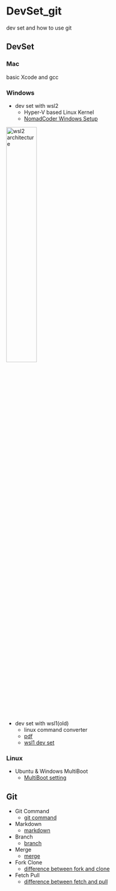 # DevSet_git
dev set and how to use git

## DevSet

### Mac
basic Xcode and gcc

### Windows
* dev set with wsl2
    + Hyper-V based Linux Kernel
    - [NomadCoder Windows Setup](https://nomadcoders.co/windows-setup-for-developers)

<img src="https://ww.namu.la/s/3beaa0f22bd71f50ba181666981f59a38a81c00cd059b38a5160d8ba58b59797cc7b1f213dd51bea5985247741b8b0eed208758d4a5ece1b944c2ef8e9555260bb833622e326bffdd960825e45ef79f337fdddd67e0767cc063fd668f165fb9b" width="40%" height="40%" title="wsl2" alt="wsl2 architecture"></img><br/>

* dev set with wsl1(old)
    + linux command converter
    - [pdf](https://github.com/DataStructure2022/DevSet_git/blob/main/src/%EC%9C%88%EB%8F%84%EC%9A%B0%20vscode%20%EC%BD%94%EB%94%A9%20%EC%84%B8%ED%8C%85.pdf)
    - [wsl1 dev set](https://www.youtube.com/watch?v=hC2Mqxidyvc&ab_channel=PoommelierPrograming)

### Linux
* Ubuntu & Windows MultiBoot 
    - [MultiBoot setting](https://www.youtube.com/watch?v=DF_TiZrwPAA&ab_channel=PoommelierPrograming)

## Git
* Git Command 
    - [git command](https://medium.com/@joongwon/git-git-%EB%AA%85%EB%A0%B9%EC%96%B4-%EC%A0%95%EB%A6%AC-c25b421ecdbd)
* Markdown 
    - [markdown](https://gist.github.com/ihoneymon/652be052a0727ad59601)
* Branch 
    - [branch](https://goddaehee.tistory.com/274)
* Merge 
    - [merge](https://git-scm.com/book/ko/v2/Git-%EB%B8%8C%EB%9E%9C%EC%B9%98-%EB%B8%8C%EB%9E%9C%EC%B9%98%EC%99%80-Merge-%EC%9D%98-%EA%B8%B0%EC%B4%88)
* Fork Clone 
    - [difference between fork and clone](https://velog.io/@imacoolgirlyo/Git-fork%EC%99%80-clone-%EC%9D%98-%EC%B0%A8%EC%9D%B4%EC%A0%90-5sjuhwfzgp)
* Fetch Pull 
    - [difference between fetch and pull](https://chaeyoung2.tistory.com/43)
